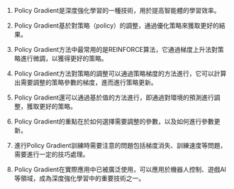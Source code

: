 1. Policy Gradient是深度強化學習的一種技術，用於提高智能體的學習效率。

2. Policy Gradient基於對策略（policy）的調整，通過優化策略來獲取更好的結果。

3. Policy Gradient方法中最常用的是REINFORCE算法，它通過梯度上升法對策略進行微調，以獲得更好的策略。

4. Policy Gradient方法對策略的調整可以通過策略梯度的方法進行，它可以計算出需要調整的策略參數的梯度，進而進行策略更新。

5. Policy Gradient還可以通過基於值的方法進行，即通過對環境的預測進行調整，獲取更好的策略。

6. Policy Gradient的重點在於如何選擇需要調整的參數，以及如何進行參數更新。

7. 進行Policy Gradient訓練時需要注意的問題包括梯度消失、訓練速度等問題，需要進行一定的技巧處理。

8. Policy Gradient在實際應用中已被廣泛使用，可以應用於機器人控制、遊戲AI等領域，成為深度強化學習中的重要技術之一。
